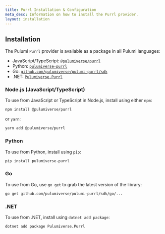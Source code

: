 ```yaml
---
title: Purrl Installation & Configuration
meta_desc: Information on how to install the Purrl provider.
layout: installation
---
```


## Installation

The Pulumi `Purrl` provider is available as a package in all Pulumi languages:

* JavaScript/TypeScript: [`@pulumiverse/purrl`](https://www.npmjs.com/package/@pulumiverse/purrl)
* Python: [`pulumiverse-purrl`](https://pypi.org/project/pulumiverse-purrl/)
* Go: [`github.com/pulumiverse/pulumi-purrl/sdk`](https://pkg.go.dev/github.com/pulumiverse/pulumi-purrl/sdk)
* .NET: [`Pulumiverse.Purrl`](https://www.nuget.org/packages/Pulumiverse.Purrl)

### Node.js (JavaScript/TypeScript)

To use from JavaScript or TypeScript in Node.js, install using either `npm`:

```bash
npm install @pulumiverse/purrl
```

or `yarn`:

```bash
yarn add @pulumiverse/purrl
```

### Python

To use from Python, install using `pip`:

```bash
pip install pulumiverse-purrl
```

### Go

To use from Go, use `go get` to grab the latest version of the library:

```bash
go get github.com/pulumiverse/pulumi-purrl/sdk/go/...
```

### .NET

To use from .NET, install using `dotnet add package`:

```bash
dotnet add package Pulumiverse.Purrl
```
